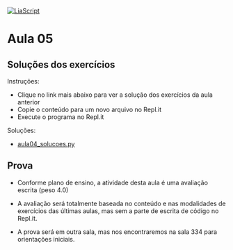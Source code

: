 <!--
author:   Andrea Charão

email:    andrea@inf.ufsm.br

version:  0.0.1

language: PT-BR

narrator: Brazilian Portuguese Female

comment:  Material de apoio para a disciplina
          ELC106 - Algoritmo e Programação,
          da Universidade Federal de Santa Maria

translation: English  translations/English.md

link:     custom.css
          https://fonts.googleapis.com/css?family=Quattrocento%20Sans
-->
<!--
liascript-devserver --input README.md --port 3001 --live
link:     https://cdn.jsdelivr.net/gh/liascript/custom-style/custom.min.css
          https://cdn.jsdelivr.net/gh/andreainfufsm/elc106-2023a/classes/03/custom.css
          https://fonts.googleapis.com/css?family=Abril%20Fatface

-->

[![LiaScript](https://raw.githubusercontent.com/LiaScript/LiaScript/master/badges/course.svg)](https://liascript.github.io/course/?https://raw.githubusercontent.com/AndreaInfUFSM/elc106-2024a/master/classes/05/README.md)

# Aula 05










## Soluções dos exercícios

Instruções:

- Clique no link mais abaixo para ver a solução dos exercícios da aula anterior
- Copie o conteúdo para um novo arquivo no Repl.it
- Execute o programa no Repl.it

Soluções:

- [aula04\_solucoes.py](src/aula04_solucoes.py)

## Prova

- Conforme plano de ensino, a atividade desta aula é uma avaliação escrita (peso 4.0)

- A avaliação será totalmente baseada no conteúdo e nas modalidades de exercícios das últimas aulas, mas sem a parte de escrita de código no Repl.it.

- A prova será em outra sala, mas nos encontraremos na sala 334 para orientações iniciais.

